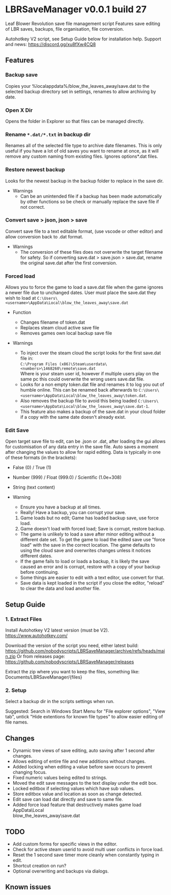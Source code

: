 # LBRSaveManager v0.0.1 build 27

Leaf Blower Revolution save file management script
Features save editing of LBR saves, backups, file organisation, file conversion.

Autohotkey V2 script, see Setup Guide below for installation help.
Support and news: <https://discord.gg/xu8fXw4CQ8>

## Features

### Backup save

Copies your %localappdata%/blow_the_leaves_away/save.dat to the selected backup
directory set in settings, renames to allow archiving by date.

### Open X Dir

Opens the folder in Explorer so that files can be managed directly.

### Rename `*.dat/*.txt` in backup dir

Renames all of the selected file type to archive date filenames.
This is only useful if you have a lot of old saves you want to rename at once,
as it will remove any custom naming from existing files. Ignores options*.dat
files.

### Restore newest backup

Looks for the newest backup in the backup folder to replace in the save dir.

- Warnings
  - Can be an unintended file if a backup has been made automatically by other
  functions so be check or manually replace the save file if not correct.

### Convert save > json, json > save

Convert save file to a text editable format, (use vscode or other editor) and
allow conversion back to .dat format.

- Warnings
  - The conversion of these files does not overwrite the target filename for safety.
  So if converting save.dat > save.json > save.dat, rename the original save.dat
  after the first conversion.

### Forced load

Allows you to force the game to load a save.dat file when the game ignores a
newer file due to unchanged dates. User must place the save.dat they wish to
load at `C:\Users\<username>\AppData\Local\blow_the_leaves_away\save.dat`

- Function
  - Changes filename of token.dat
  - Replaces steam cloud active save file
  - Removes games own local backup save file

- Warnings
  - To inject over the steam cloud the script looks for the first save.dat file in:  
  `C:\Program Files (x86)\Steam\userdata\<numbers>\1468260\remote\save.dat`  
  Where <numbers> is your steam user id, however if multiple users play on the
  same pc this could overwrite the wrong users save.dat file.
  - Looks for a non empty token.dat file and renames it to log you out of humble
   online. This can be renamed back afterwards to
   `C:\Users\<username>\AppData\Local\blow_the_leaves_away\token.dat`.
  - Also removes the backup file to avoid this being loaded
  `C:\Users\<username>\AppData\Local\blow_the_leaves_away\save.dat-1`.
  - This feature also makes a backup of the save.dat in your cloud folder if a
  copy with the same date doesn't already exist.

### Edit Save

Open target save file to edit, can be .json or .dat, after loading the gui allows
for customisation of any data entry in the save file.
Auto saves a moment after changing the values to allow for rapid editing.
Data is typically in one of these formats (in the brackets):

- False (0) / True (1)
- Number (999) / Float (999.0) / Scientific (1.0e+308)
- String (text content)

- Warning
  - Ensure you have a backup at all times.
  - Really! Have a backup, you can corrupt your save.

  1. Game loads but no edit; Game has loaded backup save, use force load.
  2. Game doesn't load with forced load; Save is corrupt, restore backup.

  - The game is unlikely to load a save after minor editing without a different
  date set. To get the game to load the edited save use "force load" with the
  save in the correct location. The game defaults to using the cloud save and
  overwrites changes unless it notices different dates.
  - If the game fails to load or loads a backup, it is likely the save caused an
  error and is corrupt, restore with a copy of your backup before continuing.
  - Some things are easier to edit with a text editor, use convert for that.
  - Save data is kept loaded in the script if you close the editor, "reload" to
  clear the data and load another file.

## Setup Guide

### 1. Extract Files

Install Autohotkey V2 latest version (must be V2). <https://www.autohotkey.com/>

Download the version of the script you need, either latest build:
<https://github.com/nobodyscripts/LBRSaveManager/archive/refs/heads/main.zip>
Or from releases page:
<https://github.com/nobodyscripts/LBRSaveManager/releases>

Extract the zip where you want to keep the files, something like:
Documents/LBRSaveManager/{files}

### 2. Setup

Select a backup dir in the scripts settings when run.

Suggested: Search in Windows Start Menu for "File explorer options", "View tab",
untick "Hide extentions for known file types" to allow easier editing of file
names.

## Changes

- Dynamic tree views of save editing, auto saving after 1 second after changes.  
- Allows editing of entire file and new additions without changes.  
- Added locking when editing a value before save occurs to prevent changing focus.
- Fixed numeric values being edited to strings.  
- Moved the edit save messages to the text display under the edit box.  
- Locked editbox if selecting values which have sub values.  
- Store editbox value and location as soon as change detected.  
- Edit save can load dat directly and save to same file.  
- Added force load feature that destructively makes game load AppData\Local\
blow_the_leaves_away\save.dat  

## TODO

- Add custom forms for specific views in the editor.  
- Check for active steam userid to avoid multi user conflicts in force load.  
- Reset the 1 second save timer more cleanly when constantly typing in edit.  
- Shortcut creation on run?  
- Optional overwriting and backups via dialogs.

## Known issues

